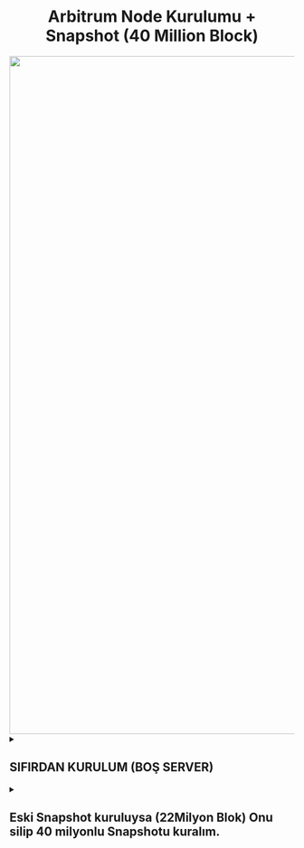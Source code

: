 <div align="center"> 

<h1> Arbitrum Node Kurulumu + Snapshot (40 Million Block) </h1>
  
<img width="1200" alt="647867" src="https://user-images.githubusercontent.com/76253089/225751798-96c9d054-e8a2-4780-9545-6077dded8256.png">

</div>

<details>

<summary> 
<h2> SIFIRDAN KURULUM (BOŞ SERVER) 
</summary> </h2>
  

## Sunucu Güncelleyelim ve Docker kuralım.

```
sudo apt update && sudo apt upgrade -y
sudo apt install docker.io -y
```
- Karşınıza pembe ekran çıkarsa direk enter tuşuna basın.

## Arbitrum Klasörü açıp yetki verelim
```
mkdir -p ~/data/arbitrum
chmod -fR 777 ~/data/arbitrum
```

## Şimdi Nodeu çalıştıralımi Aşağıdaki RPCURLNİZ yerine Infuradan / Alchemyden aldığınız ETHEREUM RPCSİNİ YAZIN.
```
docker run -d -v ~/data/arbitrum:/home/user/.arbitrum -p 0.0.0.0:8547:8547 -p 0.0.0.0:8548:8548 offchainlabs/nitro-node:v2.0.11-8e786ec --l1.url RPCURLNİZ --l2.chain-id=42161 --http.api=net,web3,eth,debug --http.corsdomain=* --http.addr=0.0.0.0 --http.vhosts=* --init.url="https://snapshot.arbitrum.io/mainnet/nitro-recent.tar"
```
</details>

<details>

<summary> 
<h2> Eski Snapshot kuruluysa (22Milyon Blok) Onu silip 40 milyonlu Snapshotu kuralım.
</summary> </h2>
  
## Eğer sunucunuzda eski snapshotlu node kuruluysa alttaki adımlarla eski dosyaları ve docker dosyalarını silip en allta verdiğim komutla tekrar başlatın.

## Docker dosyalarını silelim
Bu Komutlar Docker İdlerimizi öğrenelim
```
docker ps
```
Sonra dockerlarımızı alttaki komutlarla silelim
```
docker stop DOCKERIDNİZ
docker rm DOCKERIDNİZ
rm -rf data
```

## Şimdi Nodeu çalıştıralımi Aşağıdaki RPCURLNİZ yerine Infuradan / Alchemyden aldığınız ETHEREUM RPCSİNİ YAZIN.
```
docker run -d -v ~/data/arbitrum:/home/user/.arbitrum -p 0.0.0.0:8547:8547 -p 0.0.0.0:8548:8548 offchainlabs/nitro-node:v2.0.11-8e786ec --l1.url RPCURLNİZ --l2.chain-id=42161 --http.api=net,web3,eth,debug --http.corsdomain=* --http.addr=0.0.0.0 --http.vhosts=* --init.url="https://snapshot.arbitrum.io/mainnet/nitro-recent.tar"
```
